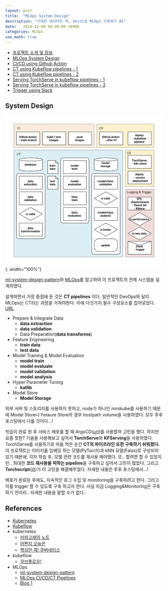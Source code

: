 ```yaml
---
layout: post
title:  "MLOps System Design"
description: "거대한 데이터인 척, mnist로 MLOps 구축하기 #1"
date:   2020-12-08 00:00:00 +0900
categories: MLOps
use_math: true
---
```


- [프로젝트 소개 및 정보](https://byeongjokim.github.io/posts/MLOps-Toy-Project-0/)
- [MLOps System Design](https://byeongjokim.github.io/posts/MLOps-Toy-Project-1/)
- [CI/CD using Github Action](https://byeongjokim.github.io/posts/MLOps-Toy-Project-2/)
- [CT using Kubeflow pipelines - 1](https://byeongjokim.github.io/posts/MLOps-Toy-Project-3/)
- [CT using Kubeflow pipelines - 2](https://byeongjokim.github.io/posts/MLOps-Toy-Project-4/)
- [Serving TorchServe in kubeflow pipelines - 1](https://byeongjokim.github.io/posts/MLOps-Toy-Project-5/)
- [Serving TorchServe in kubeflow pipelines - 2](https://byeongjokim.github.io/posts/MLOps-Toy-Project-6/)
- [Trigger using Slack](https://byeongjokim.github.io/posts/MLOps-Toy-Project-7/)

## System Design
![pipeline](https://raw.githubusercontent.com/byeongjokim/byeongjokim.github.io/master/assets/images/mlops1/pipeline.png){: width="100%"}

[ml-system-design-pattern](https://mercari.github.io/ml-system-design-pattern/)와 [MLOps](https://cloud.google.com/solutions/machine-learning/mlops-continuous-delivery-and-automation-pipelines-in-machine-learning)를 참고하여 이 프로젝트의 전체 시스템을 설계하였다.

설계하면서 가장 중점에 둔 것은 **CT pipelines** 이다. 일반적인 DevOps와 달리 MLOps는 CT라는 과정을 거쳐야한다. 이에 다섯가지 필수 구성요소를 집어넣었다. [URL](https://growingdata.com.au/mlops-ci-cd-for-machine-learning-pipelines-model-deployment-with-kubeflow/?preview=true&_thumbnail_id=5121)
- Prepare & Integrate Data
    - **data extraction**
    - **data validation**
    - Data Preparation(**data transforms**)
- Feature Engineering
    - **train data**
    - **test data**
- Model Training & Model Evaluation
    - **model train**
    - **model evaluate**
    - **model validation**
    - **model analysis**
- Hyper Parameter Tuning
    - **katlib**
- Model Store
    - **Model Storage**

외부 서버 및 스토리지를 사용하지 못하고, node가 하나인 minikube를 사용하기 때문에 Model Store나 Fetaure Store의 경우 hostpath volume을 사용하였다. 모두 추후 포스팅에서 다룰 것이다...!

학습이 완료 된 후 서비스 배포를 할 때 ArgoCD([url](https://argoproj.github.io/argo-cd/))를 사용할까 고민을 했다. 하지만 요즘 핫한? 기술을 사용해보고 싶어서 **TorchServe**와 **KFServing**을 사용하였다. TorchServe를 사용하기로 마음 먹은 순간 **CT의 파이프라인 또한 구축하기 쉬워졌다.** 이 프로젝트는 이미지를 임베딩 하는 모델(PyTorch)과 kNN 모델(Faiss)로 구성되어 있기 때문에, 각자 학습 후, 모델 관련 코드를 재사용 해야했다. 모.. 할려면 할 수 있었지만.. 최대한 **코드 재사용을 피하는 pipeline**을 구축하고 싶어서 고민이 많았다. 그리고 **Torchscript**([jit](https://pytorch.org/docs/stable/jit.html))가 이 고민을 해결해주었다. 자세한 내용은 추후 포스팅에서...!

배포가 완료된 후에도, 지속적인 로그 수집 및 monitoring을 구축하려고 한다. 그리고 이를 trigger 할 수 있도록 구축 하고자 한다. 사실 지금 Logging&Monitoring은 구축 하기 전이라.. 자세한 내용을 말할 수가 없다..

## References
- [Kubernetes](https://kubernetes.io/docs/home/)
- [Kubeflow](https://www.kubeflow.org/docs/)
- kubernetes
    - [커피고래의 노트](https://coffeewhale.com/)
    - [어쩐지 오늘은](https://zzsza.github.io/category/mlops/)
    - [핵심만 콕! 쿠버네티스](http://www.yes24.com/Product/Goods/92426926)
- kubeflow
    - [쿠브플로우!](http://www.yes24.com/Product/Goods/89494414)
- MLOps
    - [ml-system-design-pattern](https://mercari.github.io/ml-system-design-pattern/)
    - [MLOps CI/CD/CT Pipelines](https://cloud.google.com/solutions/machine-learning/mlops-continuous-delivery-and-automation-pipelines-in-machine-learning)
    - [Blog 1](https://growingdata.com.au/mlops-ci-cd-for-machine-learning-pipelines-model-deployment-with-kubeflow/?preview=true&_thumbnail_id=5121)

